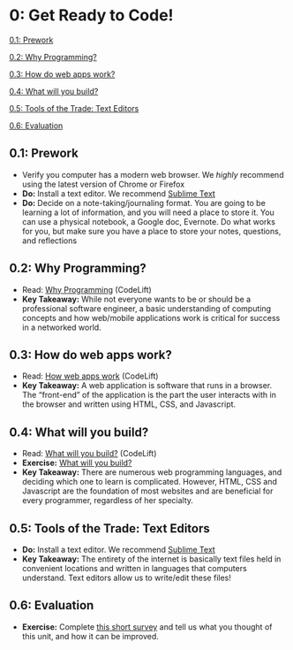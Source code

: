 0: Get Ready to Code!
==========

[0.1: Prework](#prework)

[0.2: Why Programming?](#whyprogramming)

[0.3: How do web apps work?](#webapps)

[0.4: What will you build?](#build)

[0.5: Tools of the Trade: Text Editors](#texteditors)

[0.6: Evaluation](#eval)

<a id="prework">0.1: Prework</a>
---------------------

+ Verify you computer has a modern web browser. We *highly* recommend using the latest version of Chrome or Firefox
+ **Do:** Install a text editor. We recommend [Sublime Text](http://www.sublimetext.com/)
+ **Do:** Decide on a note-taking/journaling format. You are going to be learning a lot of information, and you will need a place to store it. You can use a physical notebook, a Google doc, Evernote. Do what works for you, but make sure you have a place to store your notes, questions, and reflections

<a id="whyprogramming">0.2: Why Programming?</a>
-----------------------

+ Read: [Why Programming](https://docs.google.com/presentation/d/1osMSZukhRBLEUU-rR_vCQFQza8JTRK3JKxsPT59RQY4/edit?usp=sharing) (CodeLift)
+ **Key Takeaway:** While not everyone wants to be or should be a professional software engineer, a basic understanding of computing concepts and how web/mobile applications work is critical for success in a networked world.

<a id="webapps">0.3: How do web apps work?</a>
-----------------------------

+ Read: [How web apps work](https://docs.google.com/presentation/d/19RxelsKDMjY2Oi8DCIx48coeAL37c2mNay3QbMMW8pA/edit?usp=sharing) (CodeLift)
+ **Key Takeaway:** A web application is software that runs in a browser. The “front-end” of the application is the part the user interacts with in the browser and written using HTML, CSS, and Javascript. 

<a id="build">0.4: What will you build?</a>
-----------------------------

+ Read: [What will you build?](https://docs.google.com/presentation/d/1ciV5iUNyFe1EYvASq3VSm9PnKCe01EPnQIceTqgcoTo/edit?usp=sharing) (CodeLift)
+ **Exercise:** [What will you build?](https://docs.google.com/document/d/14X7nE7GHL5JJFpuuB8hdJSwOgZzAPKcumTnWisu9uEk/edit?usp=sharing)
+ **Key Takeaway:** There are numerous web programming languages, and deciding which one to learn is complicated. However, HTML, CSS and Javascript are the foundation of most websites and are beneficial for every programmer, regardless of her specialty. 

<a id="texteditors">0.5: Tools of the Trade: Text Editors</a>
---------------------------------------

+ **Do:** Install a text editor. We recommend [Sublime Text](http://www.sublimetext.com/)
+ **Key Takeaway:** The entirety of the internet is basically text files held in convenient locations and written in languages that computers understand. Text editors allow us to write/edit these files!

<a id="eval">0.6: Evaluation</a>
---------------------------------------

+ **Exercise:** Complete [this short survey](https://docs.google.com/forms/d/1ieaYd4ceiemiNazmClOWiHVlnyt3WqTPZLPFeD23QRE/viewform) and tell us what you thought of this unit, and how it can be improved. 